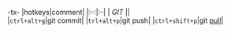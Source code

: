 -tx-
|hotkeys|comment|
|:-:|:-|
|		*GIT*	||	
|`ctrl+alt+g`|git commit|
|`trl+alt+p`|git push|
|`ctrl+shift+p`|git [pull]()|